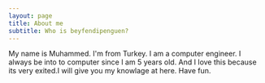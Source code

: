```yaml
---
layout: page
title: About me
subtitle: Who is beyfendipenguen?
---
```


My name is Muhammed. I'm from Turkey. I am a computer engineer. I always be into to computer since I am 5 years old. And I love this because its very exited.I will give you my knowlage at here. Have fun.
